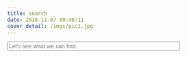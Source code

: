```yaml
---
title: search
date: 2016-11-07 09:48:11
cover_detail: /imgs/pic1.jpg
---
```



<form id="search-form">
	  <input type="text" name="q" id="tipue_search_input" autocomplete="off" required placeholder="Let's see what we can find." style="width:80%;" />
	</form>
<div id="tipue_search_content"></div>

